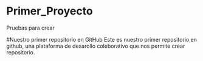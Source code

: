 # Primer_Proyecto
Pruebas para crear

#Nuestro primer repositorio en GitHub
Este es nuestro primer repositorio en github, una plataforma de desarollo coleborativo que nos permite crear repositorio.
